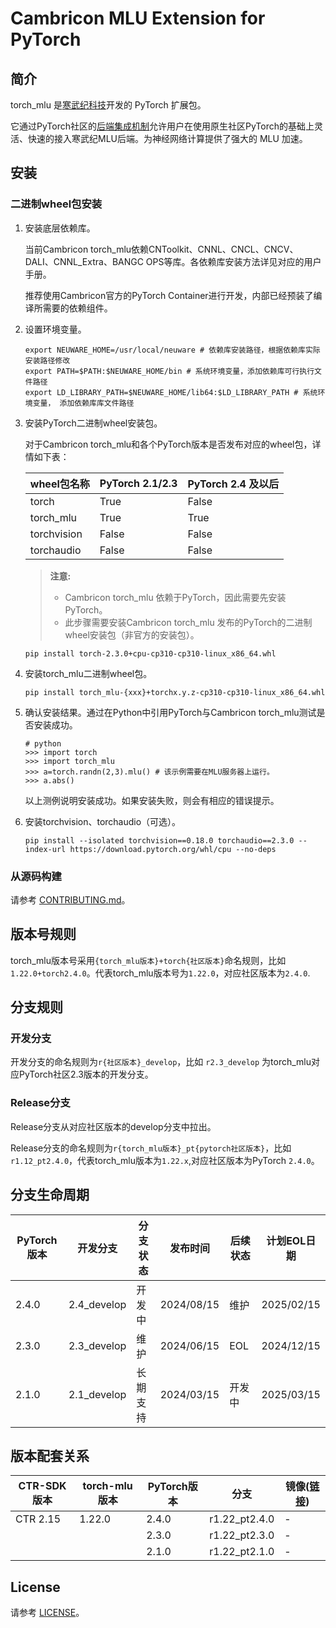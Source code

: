 # Cambricon MLU Extension for PyTorch

## 简介

torch_mlu 是[寒武纪科技](https://www.cambricon.com)开发的 PyTorch 扩展包。

它通过PyTorch社区的[后端集成机制](https://pytorch.org/tutorials/advanced/privateuseone.html)允许用户在使用原生社区PyTorch的基础上灵活、快速的接入寒武纪MLU后端。为神经网络计算提供了强大的 MLU 加速。

## 安装

### 二进制wheel包安装

1. 安装底层依赖库。

   当前Cambricon torch_mlu依赖CNToolkit、CNNL、CNCL、CNCV、DALI、CNNL_Extra、BANGC OPS等库。各依赖库安装方法详见对应的用户手册。

   推荐使用Cambricon官方的PyTorch Container进行开发，内部已经预装了编译所需要的依赖组件。

2. 设置环境变量。

   ```
   export NEUWARE_HOME=/usr/local/neuware # 依赖库安装路径，根据依赖库实际安装路径修改
   export PATH=$PATH:$NEUWARE_HOME/bin # 系统环境变量，添加依赖库可行执行文件路径
   export LD_LIBRARY_PATH=$NEUWARE_HOME/lib64:$LD_LIBRARY_PATH # 系统环境变量， 添加依赖库库文件路径
   ```

3. 安装PyTorch二进制wheel安装包。

   对于Cambricon torch_mlu和各个PyTorch版本是否发布对应的wheel包，详情如下表：


   | wheel包名称           | PyTorch 2.1/2.3 | PyTorch 2.4 及以后    |
   |-----------------------|-----------------|-----------------------|
   | torch                 | True            | False                 |
   | torch_mlu             | True            | True                  |
   | torchvision           | False           | False                 |
   | torchaudio            | False           | False                 |

    > **注意:**
    >
    > * Cambricon torch_mlu 依赖于PyTorch，因此需要先安装 PyTorch。
    > * 此步骤需要安装Cambricon torch_mlu 发布的PyTorch的二进制wheel安装包（非官方的安装包）。

   ```
   pip install torch-2.3.0+cpu-cp310-cp310-linux_x86_64.whl
   ```

4. 安装torch_mlu二进制wheel包。

   ```
   pip install torch_mlu-{xxx}+torchx.y.z-cp310-cp310-linux_x86_64.whl
   ```

5. 确认安装结果。通过在Python中引用PyTorch与Cambricon torch_mlu测试是否安装成功。

   ```
   # python
   >>> import torch
   >>> import torch_mlu
   >>> a=torch.randn(2,3).mlu() # 该示例需要在MLU服务器上运行。
   >>> a.abs()
   ```

   以上测例说明安装成功。如果安装失败，则会有相应的错误提示。

6. 安装torchvision、torchaudio（可选）。

   ```
   pip install --isolated torchvision==0.18.0 torchaudio==2.3.0 --index-url https://download.pytorch.org/whl/cpu --no-deps
   ```

### 从源码构建

请参考 [CONTRIBUTING.md](CONTRIBUTING.zh.md)。

## 版本号规则

torch_mlu版本号采用`{torch_mlu版本}+torch{社区版本}`命名规则，比如`1.22.0+torch2.4.0`。代表torch_mlu版本号为`1.22.0`，对应社区版本为`2.4.0`.

## 分支规则


### 开发分支

开发分支的命名规则为`r{社区版本}_develop`，比如 `r2.3_develop` 为torch_mlu对应PyTorch社区2.3版本的开发分支。

### Release分支

Release分支从对应社区版本的develop分支中拉出。

Release分支的命名规则为`r{torch_mlu版本}_pt{pytorch社区版本}`，比如 `r1.12_pt2.4.0`，代表torch_mlu版本为`1.22.x`,对应社区版本为PyTorch `2.4.0`。


## 分支生命周期

| PyTorch 版本    | 开发分支      | 分支状态           |  发布时间           | 后续状态              |  计划EOL日期     |
|----------------|--------------|-------------------|-------------------|----------------------|-----------------|
| 2.4.0          | 2.4_develop  | 开发中             |  2024/08/15       |    维护               |   2025/02/15    |
| 2.3.0          | 2.3_develop  | 维护               |  2024/06/15       |    EOL                |   2024/12/15    |
| 2.1.0          | 2.1_develop  | 长期支持           |  2024/03/15       |    开发中             |   2025/03/15    |


## 版本配套关系

| CTR-SDK版本     | torch-mlu版本 | PyTorch版本       |  分支              | 镜像([链接](https://developer.cambricon.com/)) |
|----------------|--------------|-------------------|-------------------|----------------------|
| CTR 2.15       | 1.22.0       | 2.4.0             | r1.22_pt2.4.0     | -                    |
|                |              | 2.3.0             | r1.22_pt2.3.0     | -                    |
|                |              | 2.1.0             | r1.22_pt2.1.0     | -                    |


## License

请参考 [LICENSE](LICENSE)。
